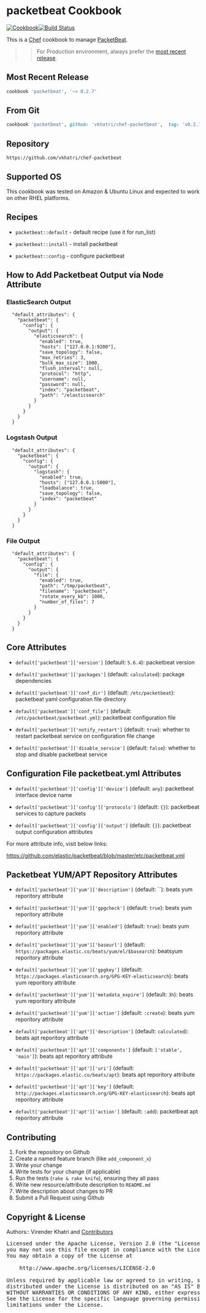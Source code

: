 packetbeat Cookbook
================

[![Cookbook](https://img.shields.io/github/tag/vkhatri/chef-packetbeat.svg)](https://github.com/vkhatri/chef-packetbeat)[![Build Status](https://travis-ci.org/vkhatri/chef-packetbeat.svg?branch=master)](https://travis-ci.org/vkhatri/chef-packetbeat)

This is a [Chef] cookbook to manage [PacketBeat].


>> For Production environment, always prefer the [most recent release](https://supermarket.chef.io/cookbooks/packetbeat).


## Most Recent Release

```ruby
cookbook 'packetbeat', '~> 0.2.7'
```

## From Git

```ruby
cookbook 'packetbeat', github: 'vkhatri/chef-packetbeat',  tag: 'v0.2.7'
```

## Repository

```
https://github.com/vkhatri/chef-packetbeat
```

## Supported OS

This cookbook was tested on Amazon & Ubuntu Linux and expected to work on other RHEL platforms.


## Recipes

- `packetbeat::default` - default recipe (use it for run_list)

- `packetbeat::install` - install packetbeat

- `packetbeat::config` - configure packetbeat


## How to Add Packetbeat Output via Node Attribute

### ElasticSearch Output

```
  "default_attributes": {
    "packetbeat": {
      "config": {
        "output": {
          "elasticsearch": {
		    "enabled": true,
			"hosts": ["127.0.0.1:9200"],
			"save_topology": false,
			"max_retries": 3,
			"bulk_max_size": 1000,
			"flush_interval": null,
			"protocol": "http",
			"username": null,
			"password": null,
			"index": "packetbeat",
			"path": "/elasticsearch"
          }
        }
      }
    }
  }

```


### Logstash Output

```
  "default_attributes": {
    "packetbeat": {
      "config": {
        "output": {
          "logstash": {
			"enabled": true,
			"hosts": ["127.0.0.1:5000"],
			"loadbalance": true,
			"save_topology": false,
			"index": "packetbeat"
          }
        }
      }
    }
  }

```

### File Output

```
  "default_attributes": {
    "packetbeat": {
      "config": {
        "output": {
          "file": {
			"enabled": true,
			"path": "/tmp/packetbeat",
			"filename": "packetbeat",
			"rotate_every_kb": 1000,
			"number_of_files": 7
          }
        }
      }
    }
  }

```


## Core Attributes

* `default['packetbeat']['version']` (default: `5.6.4`): packetbeat version

* `default['packetbeat']['packages']` (default: `calculated`): package dependencies

* `default['packetbeat']['conf_dir']` (default: `/etc/packetbeat`): packetbeat yaml configuration file directory

* `default['packetbeat']['conf_file']` (default: `/etc/packetbeat/packetbeat.yml`): packetbeat configuration file

* `default['packetbeat']['notify_restart']` (default: `true`): whether to restart packetbeat service on configuration file change

* `default['packetbeat']['disable_service']` (default: `false`): whether to stop and disable packetbeat service


## Configuration File packetbeat.yml Attributes

* `default['packetbeat']['config']['device']` (default: `any`): packetbeat interface device name

* `default['packetbeat']['config']['protocols']` (default: `{}`): packetbeat services to capture packets

* `default['packetbeat']['config']['output']` (default: `{}`): packetbeat output configuration attributes

For more attribute info, visit below links:

https://github.com/elastic/packetbeat/blob/master/etc/packetbeat.yml

## Packetbeat YUM/APT Repository Attributes

* `default['packetbeat']['yum']['description']` (default: ``): beats yum reporitory attribute

* `default['packetbeat']['yum']['gpgcheck']` (default: `true`): beats yum reporitory attribute

* `default['packetbeat']['yum']['enabled']` (default: `true`): beats yum reporitory attribute

* `default['packetbeat']['yum']['baseurl']` (default: `https://packages.elastic.co/beats/yum/el/$basearch`): beatsyum reporitory attribute

* `default['packetbeat']['yum']['gpgkey']` (default: `https://packages.elasticsearch.org/GPG-KEY-elasticsearch`): beats yum reporitory attribute

* `default['packetbeat']['yum']['metadata_expire']` (default: `3h`): beats yum reporitory attribute

* `default['packetbeat']['yum']['action']` (default: `:create`): beats yum reporitory attribute


* `default['packetbeat']['apt']['description']` (default: `calculated`): beats apt reporitory attribute

* `default['packetbeat']['apt']['components']` (default: `['stable', 'main']`): beats apt reporitory attribute

* `default['packetbeat']['apt']['uri']` (default: `https://packages.elastic.co/beats/apt`): beats apt reporitory attribute

* `default['packetbeat']['apt']['key']` (default: `http://packages.elasticsearch.org/GPG-KEY-elasticsearch`): beats apt reporitory attribute

* `default['packetbeat']['apt']['action']` (default: `:add`): packetbeat apt reporitory attribute


## Contributing

1. Fork the repository on Github
2. Create a named feature branch (like `add_component_x`)
3. Write your change
4. Write tests for your change (if applicable)
5. Run the tests (`rake & rake knife`), ensuring they all pass
6. Write new resource/attribute description to `README.md`
7. Write description about changes to PR
8. Submit a Pull Request using Github


## Copyright & License

Authors:: Virender Khatri and [Contributors]

<pre>
Licensed under the Apache License, Version 2.0 (the "License");
you may not use this file except in compliance with the License.
You may obtain a copy of the License at

    http://www.apache.org/licenses/LICENSE-2.0

Unless required by applicable law or agreed to in writing, software
distributed under the License is distributed on an "AS IS" BASIS,
WITHOUT WARRANTIES OR CONDITIONS OF ANY KIND, either express or implied.
See the License for the specific language governing permissions and
limitations under the License.
</pre>


[Chef]: https://www.chef.io/
[PacketBeat]: http://packetbeat.com
[Contributors]: https://github.com/vkhatri/chef-packetbeat/graphs/contributors
